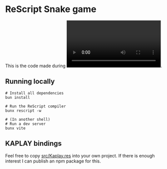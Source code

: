 # ReScript Snake game

This is the code made during [<video link>](#).

## Running locally

```shell
# Install all dependencies
bun install

# Run the ReScript compiler
bunx rescript -w

# (In another shell)
# Run a dev server
bunx vite
```
## KAPLAY bindings

Feel free to copy [src/Kaplay.res](./src/Kaplay.res) into your own project.
If there is enough interest I can publish an npm package for this.
